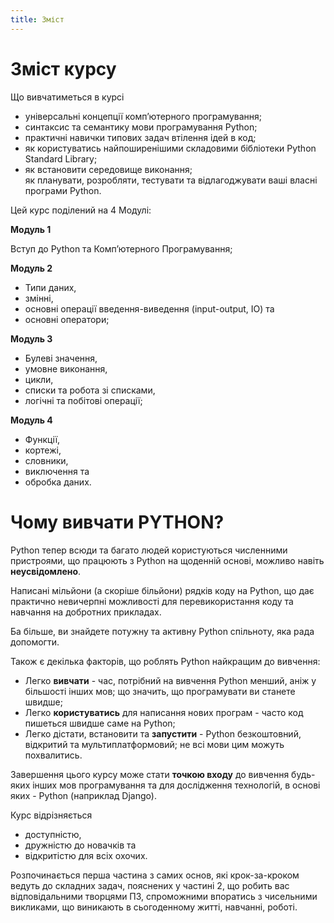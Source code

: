 ```yaml
---
title: Зміст
---
```


# Зміст курсу
Що вивчатиметься в курсі

- універсальні концепції компʼютерного програмування;
- синтаксис та семантику мови програмування Python;
- практичні навички типових задач втілення ідей в код;
- як користуватись найпоширенішими складовими бібліотеки Python Standard Library;
- як встановити середовище виконання;  
як планувати, розробляти, тестувати та відлагоджувати ваші власні програми Python.


Цей курс поділений на 4 Модулі:

**Модуль 1**

Вступ до Python та Компʼютерного Програмування;

**Модуль 2**

- Типи даних,
- змінні,
- основні операції введення-виведення (input-output, IO) та
- основні оператори;

**Модуль 3**

- Булеві значення,
- умовне виконання,
- цикли,
- списки та робота зі списками,
- логічні та побітові операції;

**Модуль 4**

- Функції,
- кортежі,
- словники,
- виключення та
- обробка даних.


# Чому вивчати PYTHON?
Python тепер всюди та багато людей користуються численними пристроями, що працюють з Python на щоденній основі, можливо навіть **неусвідомлено**.

Написані мільйони (а скоріше більйони) рядків коду на Python, що дає практично невичерпні можливості для перевикористання коду та навчання на добротних прикладах.

Ба більше, ви знайдете потужну та активну Python спільноту, яка рада допомогти.

Також є декілька факторів, що роблять Python найкращим до вивчення:

- Легко **вивчати** - час, потрібний на вивчення Python менший, аніж у більшості інших мов; що значить, що програмувати ви станете швидше;   
- Легко **користуватись** для написання нових програм - часто код пишеться швидше саме на Python;   
- Легко дістати, встановити та **запустити** - Python безкоштовний, відкритий та мультиплатформовий; не всі мови цим можуть похвалитись.

Завершення цього курсу може стати **точкою входу** до вивчення будь-яких інших мов програмування та для дослідження технологій, в основі яких - Python (наприклад Django).

Курс відрізняється

- доступністю,
- дружністю до новачків та
- відкритістю для всіх охочих.

Розпочинається перша частина з самих основ, які крок-за-кроком ведуть до складних задач, пояснених у частині 2, що робить вас відповідальними творцями ПЗ, спроможними впоратись з чисельними викликами, що виникають в сьогоденному житті, навчанні, роботі.
